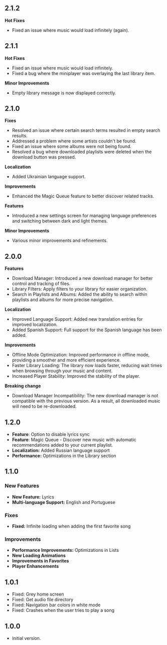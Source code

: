 ## 2.1.2

**Hot Fixes**

- Fixed an issue where music would load infinitely (again).

## 2.1.1

**Hot Fixes**

- Fixed an issue where music would load infinitely.
- Fixed a bug where the miniplayer was overlaying the last library item.

**Minor Improvements**

- Empty library message is now displayed correctly.

## 2.1.0

**Fixes**

- Resolved an issue where certain search terms resulted in empty search results.
- Addressed a problem where some artists couldn't be found.
- Fixed an issue where some albums were not being found.
- Resolved a bug where downloaded playlists were deleted when the download button was pressed.

**Localization**

- Added Ukrainian language support.

**Improvements**

- Enhanced the Magic Queue feature to better discover related tracks.

**Features**

- Introduced a new settings screen for managing language preferences and switching between dark and light themes.

**Minor Improvements**

- Various minor improvements and refinements.

## 2.0.0

**Features**

- Download Manager: Introduced a new download manager for better control and tracking of files.
- Library Filters: Apply filters to your library for easier organization.
- Search in Playlists and Albums: Added the ability to search within playlists and albums for more precise navigation.

**Localization**

- Improved Language Support: Added new translation entries for improved localization.
- Added Spanish Support: Full support for the Spanish language has been added.

**Improvements**

- Offline Mode Optimization: Improved performance in offline mode, providing a smoother and more efficient experience.
- Faster Library Loading: The library now loads faster, reducing wait times when browsing through your music and content.
- Increased Player Stability: Improved the stability of the player.

**Breaking change**

- Download Manager Incompatibility: The new download manager is not compatible with the previous version. As a result, all downloaded music will need to be re-downloaded.

## 1.2.0

- **Feature**: Option to disable lyrics sync
- **Feature**: Magic Queue - Discover new music with automatic recommendations added to your current playlist.
- **Localization:** Added Russian language support
- **Performance:** Optimizations in the Library section

## 1.1.0

### New Features

- **New Feature:** Lyrics
- **Multi-language Support:** English and Portuguese

### Fixes

- **Fixed:** Infinite loading when adding the first favorite song

### Improvements

- **Performance Improvements:** Optimizations in Lists
- **New Loading Animations**
- **Improvements in Favorites**
- **Player Enhancements**

## 1.0.1

- Fixed: Grey home screen
- Fixed: Get audio file directory
- Fixed: Navigation bar colors in white mode
- Fixed: Crashes when the user tries to play a song

## 1.0.0

- Initial version.

